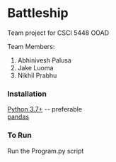 # Battleship
Team project for CSCI 5448 OOAD

Team Members:

1. Abhinivesh Palusa
2. Jake Luoma
3. Nikhil Prabhu

### Installation

[Python 3.7+](https://www.python.org/downloads/) -- preferable<br>
[pandas](https://pandas.pydata.org/pandas-docs/stable/install.html)

### To Run
Run the Program.py script
